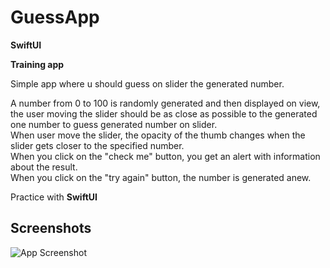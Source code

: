 
# GuessApp

**SwiftUI** 

**Training app** 

Simple app where u should guess on slider the generated number. 

A number from 0 to 100 is randomly generated and then displayed on view, the user moving the slider should be as close as possible to the generated one number to guess generated number on slider. \
When user move the slider, the opacity of the thumb changes when the slider gets closer to the specified number. \
When you click on the "check me" button, you get an alert with information about the result. \
When you click on the "try again" button, the number is generated anew.

Practice with **SwiftUI** 




## Screenshots

![App Screenshot](https://sun9-31.userapi.com/impg/RBG6CDIA_59NsS9NvDs8MmaiozrYqDmYJpWr4g/zQTD7AM0kw0.jpg?size=1144x720&quality=96&sign=fd122d60f505c966f02450d4c1a81240&type=album)

